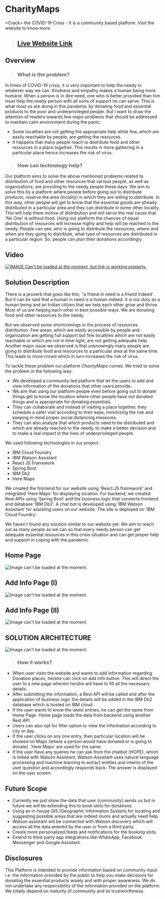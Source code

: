 # CharityMaps
&lt;Crack> the COVID-19 Crisis - It is a community based platform. Visit the website to know more.

> ## [Live Website Link](http://maps-charity-at.eu-gb.cf.appdomain.cloud/)


## Overview

> ### What is the problem?
In times of COVID-19 crisis, it is very important to help the needy in whatever way we can. Kindness and empathy makes a human being more humane. When a person is in dire need, one who is better provided than him must help the needy person with all sorts of support he can serve. This is what most us are doing in this pandemic by donating food and essential products to the poor and underprivileged people. But I want to draw the attention of readers towards few major problems that should be addressed to maintain calm environment during the panic:
* Some localities are not getting the appropriate help while few, which are easily reachable by people, are getting the resources.
* It happens that many people reach to distribute food and other resources in a place together. This results in more gathering in a particular place hence increases the risk of virus.

> ### How can technology help?
Our platform aims to solve the above mentioned problems related to distribution of food and other resources that various people, as well as organizations, are providing to the needy people these days. We aim to solve this by a platform where people before going out to distribute products, reserve the area (locality) in which they are willing to distribute. In this way, other people will get to know that the essential goods are already distributed in a particular area and they can distribute in some other locality. This will help there motive of distribution and will serve the real cause that 'No One' is without food.
Using our platform the chances of equal distribution of resources will increase highly and help will be reached to the needy. People can see, who is going to distribute the resources, where and when are they going to distribute, what type of resources are distributed in a particular region. So, people can plan their donations accordingly.

## Video

[![IMAGE Can't be loaded at the moment, but link is working properly.](http://img.youtube.com/vi/YOUTUBE_VIDEO_ID_HERE/0.jpg)](http://www.youtube.com/watch?v=YOUTUBE_VIDEO_ID_HERE)

## Solution Description

There is a proverb that goes like this, "a friend in need is a friend indeed'. But it can be said that a human in need is a human indeed. It is our duty as a human being and an Indian citizen that we help each other grow and thrive. Most of us are helping each other in best possible ways. We are donating food and other resources to the needy.

But we observed some shortcomings in the process of resources distribution. Few areas, which are easily accessible by people and organization are getting full support but few localities which are not easily reachable or which are not in lime-light, are not getting adequate help. Another major issue we observed is that unknowingly many people are going to distribute food and resources to a particular area at the same time. This leads to more crowd which in turn increases the risk of virus. 

To tackle these problem our platform *CharityMaps* comes. We tried to solve the problem in the following way:
* We developed a community-led platform that let the users to add and view information of the donations that other users provide.
* We aim that using our platform people even before going out to donate things get to know the location where other people have not donated things and is appropriate for donating essentials.
* They can collaborate and instead of visiting a place together, they schedule a safer visit according to their ease, minimizing the risk and keeping in mind proper social distancing measures. 
* They can also analyze that which products need to be distributed and which are already reached to the needy, to make a better decision and to make a real impact in the lives of underprivileged people.

We used following technologies in our project:
* IBM Cloud Foundry
* IBM Watson Assistant
* React JS Framework
* Spring Boot
* IBM Db2
* Here Maps

We created the frontend for our website using ‘React JS framework’ and integrated ‘Here Maps’ for displaying location. For backend, we created Rest APIs using ‘Spring Boot’ and the business logic that connects frontend and database ‘IBM Db2’. A chat bot is developed using ‘IBM Watson Assistant’ for assisting users on our website. The site is deployed on ‘IBM Cloud Foundry’. 

We haven’t found any solution similar to our website yet. We aim to reach out as many people as we can so that every needy person can get adequate essential resources in this crisis situation and can get proper help and support in coping with the pandemic.

## Home Page
![Image can't be loaded at the moment.](Images/Screenshot1.png "Home Page")

## Add Info Page (I)
![Image can't be loaded at the moment.](Images/Screenshot2.png "Add Info Page")

## Add Info Page (II)
![Image can't be loaded at the moment.](Images/Screenshot3.png "Add Info Page")

## SOLUTION ARCHITECTURE

![Image can't be loaded at the moment.](Images/SolutionArchitecture.png "Solution Architecture")

> ### How it works?
* When user visits the website and wants to add information regarding Donation places, he/she can click on add info button. This will direct the user to a new page wherein he/she will have to fill all the necessary details. 
* After submitting the information, a Rest API will be called and after the application of business logic the details will be added in the IBM Db2 database which is hosted on IBM cloud. 
* If the user wants to know the latest entries, he can get the same from Home Page. Home page loads the data from backend using another Rest API.
* Users can also opt for filter option to view the information according to city or day.
* If the user clicks on any one entry, then particular location will be showed on Maps (where a person would have donated or is going to donate). ‘Here Maps’ are used for the same.
* If the user have any queries he can ask from the chatbot (HOPE), which is linked with Watson Assistant. Watson Assistant uses natural language processing and machine learning to extract entities and intents of the user question and accordingly responds back. The answer is displayed on the user screen. 

## Future Scope

* Currently we just show the data that user (community) sends us but in future we will be extending this to book slots for donations.
* Using an in-house GIS (Geographic Information System) for locating and suggesting possible areas that are indeed slums and actually need help. 
* Watson assistant will be connected with Watson discovery which will access all the data entered by the user or from a third party. 
* Create more personalized feeds and notifications for the booking slots.
* Extend to third-party app integrations like WhatsApp, Facebook Messenger and Google Assistant.

## Disclosures

This Platform is intended to provide information based on community input i.e. the information provided by the public to help you make decisions for donating the essential products wisely and with proper awareness. We do not undertake any responsibility of the information provided on the platform. We totally depend on maturity of community and its trustworthiness.